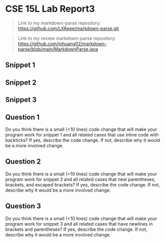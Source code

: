 # CSE 15L Lab Report3

> Link to my markdown-parse repository: https://github.com/LXKeee/markdown-parse.git

>Link to my review markdown-parse repository: https://github.com/jnhuang02/markdown-parse/blob/main/MarkdownParse.java

## **Snippet 1**

## **Snippet 2**

## **Snippet 3**

## Question 1
Do you think there is a small (<10 lines) code change that will make your program work for snippet 1 and all related cases that use inline code with backticks? If yes, describe the code change. If not, describe why it would be a more involved change.

## Question 2
Do you think there is a small (<10 lines) code change that will make your program work for snippet 2 and all related cases that nest parentheses, brackets, and escaped brackets? If yes, describe the code change. If not, describe why it would be a more involved change.

## Question 3
Do you think there is a small (<10 lines) code change that will make your program work for snippet 3 and all related cases that have newlines in brackets and parentheses? If yes, describe the code change. If not, describe why it would be a more involved change.
